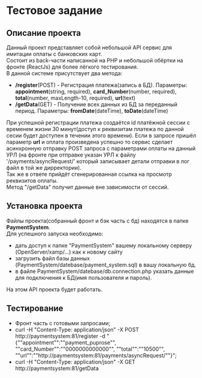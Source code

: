 # Тестовое задание
## Описание проекта  

Данный проект представляет собой небольшой API сервис для имитации оплаты с банковских карт.  
Состоит из back-части написанной на PHP и небольшой обёртки на фронте (ReactJs) для более лёгкого тестирования.  
В данной системе присутствует два метода:  
- **/register**(POST) - Регистрация платежа(запись в БД). Параметры: **appointment**(string, required), **card_Number**(number, required), **total**(number, maxLength-10, required), **url**(text)
- **/getData**(GET) - Получение всех данных из БД за переданный период. Параметры: **fromDate**(dateTime), **toDate**(dateTime)

При успешной регистрации платежа создаётся id платёжной сессии с временем жизни 30 минут(доступ к реквизитам платежа по данной сесии будет доступен в течении этого времени). 
Если в запросе пришёл параметр **url** и оплата произведена успешно то сервис сделает асинхронную отправку POST запроса с параметрами оплаты на данный УРЛ 
(на фронте при отправке указан УРЛ к файлу '/payments/asyncRequest/' который записывает детали отправки в лог файл в той же дирректории).   
Так же в ответе прийдёт сгенерированная ссылка на просмотр реквизитов оплаты.  
Метод "/getData" получит данные вне зависимости от сессий.  

## Установка проекта  

Файлы проекта(собранный фронт и бэк часть с бд) находятся в папке **PaymentSystem**.  
Для успешного запуска необходимо:
- дать доступ к папке "PaymentSystem" вашему локальному серверу (OpenServer/xamp/...) как к новому сайту
- загрузить файл базы данных (PaymentSystem/datebase/payment_system.sql) в вашу локальную бд.
- в файле PaymentSystem/datebase/db.connection.php указать данные для подключения к БД(имя пользователя и пароль).

На этом API проекта будет работать.

## Тестирование  

- Фронт часть с готовыми запросами;
- curl -H "Content-Type: application/json" -X POST http://paymentsystem:81/register -d "{""appointment"":""payment_puprose"", ""card_Number"":""0000000000000"", ""total"":""10500"", ""url"":""http://paymentsystem:81/payments/asyncRequest/""}";
- curl -H "Content-Type: application/json" -X GET http://paymentsystem:81/getData